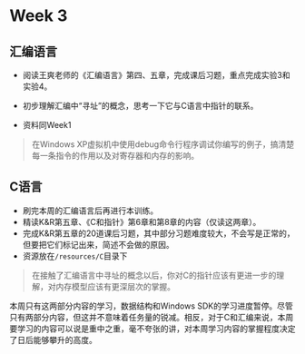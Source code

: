 # Week 3

## 汇编语言

- 阅读王爽老师的《汇编语言》第四、五章，完成课后习题，重点完成实验3和实验4。
- 初步理解汇编中“寻址”的概念，思考一下它与C语言中指针的联系。

- 资料同Week1

> 在Windows XP虚拟机中使用debug命令行程序调试你编写的例子，搞清楚每一条指令的作用以及对寄存器和内存的影响。

## C语言

- 刷完本周的汇编语言后再进行本训练。
- 精读K&R第五章、《C和指针》第6章和第8章的内容（仅读这两章）。
- 完成K&R第五章的20道课后习题，其中部分习题难度较大，不会写是正常的，但要把它们标记出来，简述不会做的原因。
- 资源放在`/resources/C`目录下

> 在接触了汇编语言中寻址的概念以后，你对C的指针应该有更进一步的理解，对内存模型应该有更深层次的掌握。

本周只有这两部分内容的学习，数据结构和Windows SDK的学习进度暂停。尽管只有两部分内容，但这并不意味着任务量的锐减。相反，对于C和汇编来说，本周要学习的内容可以说是重中之重，毫不夸张的讲，对本周学习内容的掌握程度决定了日后能够攀升的高度。

